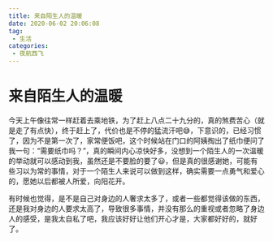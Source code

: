 ```yaml
---
title: 来自陌生人的温暖
date: 2020-06-02 20:06:08
tag:
 - 生活
categories:
 - 夜航西飞
---
```

# 来自陌生人的温暖
今天上午像往常一样赶着去乘地铁，为了赶上八点二十九分的，真的煞费苦心（就是走了有点快），终于赶上了，代价也是不停的猛流汗吧😅，下意识的，已经习惯了，因为不是第一次了，家常便饭吧，这个时候站在门口的阿姨掏出了纸巾便问了我一句：“需要纸巾吗？”，真的瞬间内心凉快好多，没想到一个陌生人的一次温暖的举动就可以感动到我，虽然还是不要脸的要了😃，但是真的很感谢她，可能有些习以为常的事情，对于一个陌生人来说可以做到这样，确实需要一点勇气和爱心的，愿她以后都被人所爱，向阳花开。

有时候也觉得，是不是自己对身边的人奢求太多了，或者一些都觉得该做的东西，还是我对身边的人要求太高了，导致很多事情，并没有那么的重视或者忽略了身边人的感受，是我太自私了吧，我应该好好让他们开心才是，大家都好好的，就好了。
